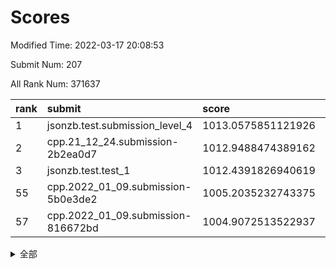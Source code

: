# Scores

Modified Time: 2022-03-17 20:08:53

Submit Num: 207

All Rank Num: 371637

| rank |               submit               |       score        |       sigma        | pk_num |
| :--- | :--------------------------------- | :----------------- | :----------------- | :----- |
| 1    | jsonzb.test.submission_level_4     | 1013.0575851121926 | 0.8008844632065715 | 7184   |
| 2    | cpp.21_12_24.submission-2b2ea0d7   | 1012.9488474389162 | 0.8124090108557663 | 7185   |
| 3    | jsonzb.test.test_1                 | 1012.4391826940619 | 0.8084966582341423 | 7181   |
| 55   | cpp.2022_01_09.submission-5b0e3de2 | 1005.2035232743375 | 0.7309373104034403 | 7185   |
| 57   | cpp.2022_01_09.submission-816672bd | 1004.9072513522937 | 0.7080412141074276 | 7180   |


<details>
<summary>全部</summary>

| rank |                 submit                 |       score        |       sigma        | pk_num |
| :--- | :------------------------------------- | :----------------- | :----------------- | :----- |
| 1    | jsonzb.test.submission_level_4         | 1013.0575851121926 | 0.8008844632065715 | 7184   |
| 2    | cpp.21_12_24.submission-2b2ea0d7       | 1012.9488474389162 | 0.8124090108557663 | 7185   |
| 3    | jsonzb.test.test_1                     | 1012.4391826940619 | 0.8084966582341423 | 7181   |
| 4    | gobigger.level_3.submission_level_3_38 | 1011.9320657693787 | 0.763336499566267  | 7177   |
| 5    | gobigger.level_3.submission_level_3_31 | 1011.4232767889647 | 0.7669478814426689 | 7187   |
| 6    | gobigger.level_3.submission_level_3_2  | 1011.3176399474985 | 0.7595411678512879 | 7184   |
| 7    | gobigger.level_3.submission_level_3_27 | 1011.270888485852  | 0.7712905746450124 | 7176   |
| 8    | gobigger.level_3.submission_level_3_47 | 1011.2687848365615 | 0.7823786126453385 | 7178   |
| 9    | gobigger.level_3.submission_level_3_0  | 1011.2659574249642 | 0.7786957982390952 | 7178   |
| 10   | gobigger.level_3.submission_level_3_28 | 1011.1600436582659 | 0.7533206559944966 | 7183   |
| 11   | gobigger.level_3.submission_level_3_33 | 1011.047514798835  | 0.759601801392268  | 7182   |
| 12   | gobigger.level_3.submission_level_3_30 | 1011.0088896538066 | 0.7697661813439566 | 7178   |
| 13   | gobigger.level_3.submission_level_3_6  | 1010.9255099079148 | 0.7715937036148152 | 7178   |
| 14   | gobigger.level_3.submission_level_3_20 | 1010.8749580629694 | 0.7527411439900322 | 7177   |
| 15   | gobigger.level_3.submission_level_3_1  | 1010.7762442556415 | 0.7711192370742662 | 7178   |
| 16   | gobigger.level_3.submission_level_3_42 | 1010.7579920022772 | 0.7769243582124555 | 7184   |
| 17   | gobigger.level_3.submission_level_3_41 | 1010.6935427233282 | 0.7604954931154215 | 7181   |
| 18   | gobigger.level_3.submission_level_3_37 | 1010.6672427865789 | 0.7740877773789552 | 7183   |
| 19   | gobigger.level_3.submission_level_3_22 | 1010.6630860170052 | 0.7583880545995947 | 7180   |
| 20   | gobigger.level_3.submission_level_3_29 | 1010.6105998554456 | 0.7420454851228336 | 7183   |
| 21   | gobigger.level_3.submission_level_3_5  | 1010.584642091581  | 0.7663886069323789 | 7184   |
| 22   | gobigger.level_3.submission_level_3_35 | 1010.5685151739117 | 0.7584279325490785 | 7176   |
| 23   | gobigger.level_3.submission_level_3_34 | 1010.538048926223  | 0.7721008409941599 | 7181   |
| 24   | gobigger.level_3.submission_level_3_3  | 1010.5190262200842 | 0.775534626042912  | 7180   |
| 25   | gobigger.level_3.submission_level_3_43 | 1010.5102845537625 | 0.7614991795287325 | 7187   |
| 26   | gobigger.level_3.submission_level_3_49 | 1010.4757393937942 | 0.7452494202643906 | 7185   |
| 27   | gobigger.level_3.submission_level_3_32 | 1010.4743593481885 | 0.756057554448759  | 7178   |
| 28   | gobigger.level_3.submission_level_3_44 | 1010.2830389057792 | 0.7604158912614473 | 7180   |
| 29   | gobigger.level_3.submission_level_3_39 | 1010.2809109955675 | 0.7427546423803576 | 7182   |
| 30   | gobigger.level_3.submission_level_3_23 | 1010.2482609877874 | 0.752045242097174  | 7183   |
| 31   | gobigger.level_3.submission_level_3_40 | 1010.1623241676967 | 0.7680087425791835 | 7184   |
| 32   | gobigger.level_3.submission_level_3_13 | 1010.1388914657214 | 0.7503468185135574 | 7181   |
| 33   | gobigger.level_3.submission_level_3_10 | 1010.1296417801026 | 0.7669828195374526 | 7183   |
| 34   | gobigger.level_3.submission_level_3_9  | 1010.1170146821894 | 0.766136485400374  | 7181   |
| 35   | gobigger.level_3.submission_level_3_16 | 1010.1170122278099 | 0.7515016744817489 | 7182   |
| 36   | gobigger.level_3.submission_level_3_17 | 1010.0236921659517 | 0.7583464719680657 | 7183   |
| 37   | gobigger.level_3.submission_level_3_25 | 1010.0106717856197 | 0.7595101665501985 | 7181   |
| 38   | gobigger.level_3.submission_level_3_45 | 1009.9212956900415 | 0.7493042364774261 | 7181   |
| 39   | gobigger.level_3.submission_level_3_36 | 1009.9155290079344 | 0.7574213566430783 | 7186   |
| 40   | gobigger.level_3.submission_level_3_26 | 1009.7723271280912 | 0.7709267414131613 | 7183   |
| 41   | gobigger.level_3.submission_level_3_11 | 1009.6228321338843 | 0.7375652263880957 | 7182   |
| 42   | gobigger.level_3.submission_level_3_24 | 1009.5811100008115 | 0.7594123537656639 | 7182   |
| 43   | gobigger.level_3.submission_level_3_7  | 1009.5290793405691 | 0.748420552250041  | 7180   |
| 44   | gobigger.level_3.submission_level_3_14 | 1009.4778874862188 | 0.765544070624676  | 7183   |
| 45   | gobigger.level_3.submission_level_3_15 | 1009.3915765676222 | 0.7443142894873739 | 7180   |
| 46   | gobigger.level_3.submission_level_3_21 | 1009.2833272606794 | 0.7560454558188738 | 7178   |
| 47   | gobigger.level_3.submission_level_3_12 | 1009.1924413259587 | 0.7460831264741845 | 7182   |
| 48   | gobigger.level_3.submission_level_3_19 | 1009.1086879457862 | 0.7465545889238272 | 7181   |
| 49   | gobigger.level_3.submission_level_3_8  | 1009.0988224480226 | 0.7583969525979352 | 7179   |
| 50   | gobigger.level_3.submission_level_3_46 | 1009.0662184082739 | 0.7577714847201894 | 7184   |
| 51   | gobigger.level_3.submission_level_3_4  | 1008.7310903581911 | 0.7797814633990592 | 7183   |
| 52   | gobigger.level_3.submission_level_3_48 | 1008.7064554174334 | 0.7411936560522611 | 7182   |
| 53   | gobigger.level_3.submission_level_3_18 | 1008.2385808300581 | 0.7471008262854777 | 7178   |
| 54   | gobigger.level_1.submission_level_1_0  | 1005.2053770926356 | 0.7343215878682717 | 7183   |
| 55   | cpp.2022_01_09.submission-5b0e3de2     | 1005.2035232743375 | 0.7309373104034403 | 7185   |
| 56   | gobigger.level_1.submission_level_1_28 | 1004.9764824771563 | 0.7174457154657427 | 7183   |
| 57   | cpp.2022_01_09.submission-816672bd     | 1004.9072513522937 | 0.7080412141074276 | 7180   |
| 58   | gobigger.level_1.submission_level_1_20 | 1004.8404716801439 | 0.7281922964391018 | 7182   |
| 59   | gobigger.level_1.submission_level_1_36 | 1004.638087428103  | 0.727024384094255  | 7189   |
| 60   | gobigger.level_1.submission_level_1_27 | 1004.4469841207423 | 0.7171144230661038 | 7182   |
| 61   | gobigger.level_1.submission_level_1_38 | 1004.3213070134063 | 0.7223317149198724 | 7176   |
| 62   | gobigger.level_1.submission_level_1_48 | 1004.2399336478819 | 0.7174787726590325 | 7181   |
| 63   | gobigger.level_1.submission_level_1_49 | 1004.238180223732  | 0.734327528225605  | 7187   |
| 64   | gobigger.level_1.submission_level_1_11 | 1004.1403659195421 | 0.7369981385644105 | 7184   |
| 65   | gobigger.level_1.submission_level_1_39 | 1004.0204077732174 | 0.7185536556870278 | 7178   |
| 66   | gobigger.level_1.submission_level_1_12 | 1003.9780968095253 | 0.719102038709687  | 7180   |
| 67   | gobigger.level_1.submission_level_1_35 | 1003.8476263233347 | 0.7209125518372755 | 7182   |
| 68   | gobigger.level_1.submission_level_1_46 | 1003.8280388216375 | 0.7195673309353873 | 7183   |
| 69   | gobigger.level_1.submission_level_1_34 | 1003.7774744064849 | 0.7275568914185018 | 7180   |
| 70   | gobigger.level_1.submission_level_1_2  | 1003.7031204797455 | 0.7280203563878871 | 7182   |
| 71   | gobigger.level_1.submission_level_1_43 | 1003.6981708989975 | 0.7179379087815143 | 7181   |
| 72   | gobigger.level_1.submission_level_1_14 | 1003.5938759658216 | 0.7200946243261779 | 7176   |
| 73   | gobigger.level_1.submission_level_1_13 | 1003.575125279487  | 0.7226104288141407 | 7179   |
| 74   | gobigger.level_1.submission_level_1_42 | 1003.5374338639791 | 0.7322639415119643 | 7183   |
| 75   | gobigger.level_1.submission_level_1_3  | 1003.5331462967663 | 0.7164029123869332 | 7181   |
| 76   | gobigger.level_1.submission_level_1_33 | 1003.44527924424   | 0.719281025886536  | 7184   |
| 77   | gobigger.level_1.submission_level_1_31 | 1003.4196773471459 | 0.7278233595168926 | 7176   |
| 78   | gobigger.level_1.submission_level_1_37 | 1003.3107635901752 | 0.7247169283451275 | 7182   |
| 79   | gobigger.level_1.submission_level_1_29 | 1003.3091279615586 | 0.7088171041177361 | 7186   |
| 80   | gobigger.level_1.submission_level_1_6  | 1003.2960473603779 | 0.7292187053835989 | 7181   |
| 81   | gobigger.level_1.submission_level_1_40 | 1003.2908602046355 | 0.7191201977735285 | 7184   |
| 82   | gobigger.level_1.submission_level_1_7  | 1003.2110872118474 | 0.7122845393050631 | 7181   |
| 83   | gobigger.level_1.submission_level_1_26 | 1003.1786954441218 | 0.7144423893234176 | 7182   |
| 84   | gobigger.level_1.submission_level_1_15 | 1003.1027774610036 | 0.714254146379844  | 7186   |
| 85   | gobigger.level_1.submission_level_1_25 | 1003.0675263137875 | 0.7210804026059144 | 7185   |
| 86   | gobigger.level_1.submission_level_1_1  | 1003.0283090671047 | 0.724741864069992  | 7182   |
| 87   | gobigger.level_1.submission_level_1_16 | 1002.9806391753687 | 0.7133951201675025 | 7184   |
| 88   | gobigger.level_1.submission_level_1_4  | 1002.9201048927689 | 0.7172249870117242 | 7181   |
| 89   | gobigger.level_1.submission_level_1_9  | 1002.9086226315593 | 0.7050903977033394 | 7176   |
| 90   | gobigger.level_1.submission_level_1_8  | 1002.8625093816732 | 0.721442689946358  | 7181   |
| 91   | gobigger.level_1.submission_level_1_21 | 1002.8457949110397 | 0.7138963734436256 | 7183   |
| 92   | gobigger.level_1.submission_level_1_19 | 1002.8054458014217 | 0.7038275021726346 | 7180   |
| 93   | gobigger.level_1.submission_level_1_17 | 1002.7779488665951 | 0.7091623374299166 | 7186   |
| 94   | gobigger.level_1.submission_level_1_44 | 1002.7190507852662 | 0.7189568990487685 | 7180   |
| 95   | gobigger.level_1.submission_level_1_23 | 1002.7113930959183 | 0.7121714122195364 | 7179   |
| 96   | gobigger.level_1.submission_level_1_47 | 1002.5873105683513 | 0.7082286357795265 | 7177   |
| 97   | gobigger.level_1.submission_level_1_5  | 1002.5731969546802 | 0.7116017973570221 | 7181   |
| 98   | gobigger.level_1.submission_level_1_32 | 1002.4660380144539 | 0.70620852761179   | 7175   |
| 99   | gobigger.level_1.submission_level_1_45 | 1002.4251743080058 | 0.7170000216031892 | 7183   |
| 100  | gobigger.level_1.submission_level_1_30 | 1002.423473369175  | 0.7250389614492663 | 7180   |
| 101  | gobigger.level_1.submission_level_1_18 | 1002.370312205261  | 0.7144442520044535 | 7182   |
| 102  | gobigger.level_1.submission_level_1_10 | 1002.292511499027  | 0.7141742915295631 | 7179   |
| 103  | gobigger.level_1.submission_level_1_24 | 1002.0422365398467 | 0.7171457413151957 | 7178   |
| 104  | gobigger.level_1.submission_level_1_41 | 1001.468693175727  | 0.7312684852670388 | 7180   |
| 105  | gobigger.level_1.submission_level_1_22 | 1001.3695413352045 | 0.7247038651748516 | 7181   |
| 106  | gobigger.random.submission_random_24   | 997.155534038896   | 0.7038301824606554 | 7183   |
| 107  | gobigger.random.submission_random_47   | 997.0613866057693  | 0.6995130126710932 | 7185   |
| 108  | gobigger.random.submission_random_17   | 996.8942929742236  | 0.7130106961924583 | 7181   |
| 109  | gobigger.random.submission_random_43   | 996.833200036784   | 0.7096210161920264 | 7178   |
| 110  | gobigger.random.submission_random_27   | 996.768987574748   | 0.6959280870110304 | 7184   |
| 111  | gobigger.random.submission_random_4    | 996.7564654978878  | 0.711251456944845  | 7183   |
| 112  | gobigger.random.submission_random_49   | 996.6828611756576  | 0.7209580876845338 | 7179   |
| 113  | gobigger.random.submission_random_44   | 996.6674431999363  | 0.7202543573330269 | 7181   |
| 114  | gobigger.random.submission_random_6    | 996.5431374569705  | 0.7144041083167287 | 7186   |
| 115  | gobigger.random.submission_random_33   | 996.5194478956748  | 0.7136457712517282 | 7185   |
| 116  | gobigger.random.submission_random_19   | 996.4089483462341  | 0.7141386012396841 | 7176   |
| 117  | gobigger.random.submission_random_23   | 996.3517710340553  | 0.6990071416220622 | 7179   |
| 118  | gobigger.random.submission_random_21   | 996.3200967951594  | 0.6998723323617299 | 7182   |
| 119  | gobigger.random.submission_random_45   | 996.2798658899785  | 0.6982146402482503 | 7184   |
| 120  | gobigger.random.submission_random_46   | 996.2392059318021  | 0.7179053551181585 | 7186   |
| 121  | gobigger.random.submission_random_0    | 996.2311529981923  | 0.7050738753179342 | 7184   |
| 122  | gobigger.random.submission_random_22   | 996.1920274916928  | 0.7086211089715223 | 7178   |
| 123  | gobigger.random.submission_random_2    | 996.1879419560988  | 0.7058531162371068 | 7174   |
| 124  | gobigger.random.submission_random_39   | 996.1551249041414  | 0.7041407337479111 | 7178   |
| 125  | gobigger.random.submission_random_28   | 996.1544346719649  | 0.7111878573377701 | 7182   |
| 126  | gobigger.random.submission_random_26   | 996.1158623887255  | 0.7037649409812186 | 7181   |
| 127  | gobigger.random.submission_random_16   | 996.0836704872769  | 0.7260565301970483 | 7182   |
| 128  | gobigger.random.submission_random_20   | 996.0552508602506  | 0.7225880318533493 | 7176   |
| 129  | gobigger.random.submission_random_48   | 996.0000563480697  | 0.7127936438701037 | 7182   |
| 130  | gobigger.random.submission_random_10   | 995.9295145197266  | 0.705535765285513  | 7182   |
| 131  | gobigger.random.submission_random_9    | 995.8940231729035  | 0.7143963268916395 | 7181   |
| 132  | gobigger.random.submission_random_3    | 995.8579796807257  | 0.7131271428085224 | 7183   |
| 133  | gobigger.random.submission_random_37   | 995.8575727888259  | 0.7048134341758955 | 7183   |
| 134  | gobigger.random.submission_random_15   | 995.8438061461969  | 0.7038002612058344 | 7184   |
| 135  | gobigger.random.submission_random_32   | 995.8163344660358  | 0.7047718403054782 | 7176   |
| 136  | gobigger.random.submission_random_38   | 995.730006270174   | 0.7122486811036169 | 7179   |
| 137  | gobigger.random.submission_random_12   | 995.7197864759505  | 0.7251323659107703 | 7184   |
| 138  | gobigger.random.submission_random_34   | 995.6989740583482  | 0.7091031912192889 | 7185   |
| 139  | gobigger.random.submission_random_7    | 995.692464607484   | 0.7154851366292807 | 7181   |
| 140  | gobigger.random.submission_random_1    | 995.6643879178541  | 0.724112622066376  | 7178   |
| 141  | gobigger.random.submission_random_41   | 995.6356344259931  | 0.722457210614224  | 7184   |
| 142  | gobigger.random.submission_random_35   | 995.6138763628803  | 0.7282212368733547 | 7182   |
| 143  | gobigger.random.submission_random_5    | 995.5391848169187  | 0.7073114315953222 | 7181   |
| 144  | gobigger.random.submission_random_42   | 995.5271743027283  | 0.7088166238205744 | 7180   |
| 145  | gobigger.random.submission_random_36   | 995.4072298162681  | 0.7194237408096431 | 7177   |
| 146  | gobigger.random.submission_random_31   | 995.3865767773826  | 0.7174865887877676 | 7183   |
| 147  | gobigger.random.submission_random_14   | 995.3751485992424  | 0.7183440552468916 | 7183   |
| 148  | gobigger.random.submission_random_30   | 995.3087003654485  | 0.7173158494572557 | 7180   |
| 149  | gobigger.random.submission_random_18   | 995.0999867820747  | 0.7090910218266296 | 7175   |
| 150  | gobigger.random.submission_random_40   | 995.0691959890958  | 0.7335451344195724 | 7180   |
| 151  | gobigger.random.submission_random_11   | 994.9321523140983  | 0.7143708108069757 | 7181   |
| 152  | gobigger.random.submission_random_29   | 994.9252107463412  | 0.6996666037682013 | 7184   |
| 153  | gobigger.random.submission_random_8    | 994.8757576199529  | 0.7215352654940553 | 7181   |
| 154  | gobigger.random.submission_random_25   | 994.453659505687   | 0.7117530564460478 | 7180   |
| 155  | gobigger.random.submission_random_13   | 994.4166738391984  | 0.7159991268319456 | 7181   |
| 156  | gobigger.level_2.submission_level_2_41 | 993.9764084040092  | 0.7259355842241341 | 7187   |
| 157  | gobigger.level_2.submission_level_2_12 | 993.8732488596778  | 0.7325492393945262 | 7181   |
| 158  | gobigger.level_2.submission_level_2_48 | 993.6688370922335  | 0.742742629839813  | 7179   |
| 159  | gobigger.level_2.submission_level_2_9  | 993.6387283623901  | 0.7347541739880535 | 7182   |
| 160  | gobigger.level_2.submission_level_2_10 | 993.4191888103693  | 0.7347661176337855 | 7184   |
| 161  | gobigger.level_2.submission_level_2_46 | 993.1910884559295  | 0.7498587753599818 | 7179   |
| 162  | gobigger.level_2.submission_level_2_14 | 993.184645296184   | 0.7326542405318937 | 7180   |
| 163  | gobigger.level_2.submission_level_2_42 | 993.0107507845495  | 0.7271848175152634 | 7183   |
| 164  | gobigger.level_2.submission_level_2_27 | 992.859667933419   | 0.743935500194397  | 7182   |
| 165  | gobigger.level_2.submission_level_2_18 | 992.8517389874618  | 0.7364616159371894 | 7179   |
| 166  | gobigger.level_2.submission_level_2_32 | 992.8048446094392  | 0.7313779637147745 | 7179   |
| 167  | gobigger.level_2.submission_level_2_20 | 992.7950506381668  | 0.7471195928226767 | 7177   |
| 168  | gobigger.level_2.submission_level_2_22 | 992.7416211405241  | 0.7474702375388476 | 7176   |
| 169  | gobigger.level_2.submission_level_2_43 | 992.5959768160045  | 0.7531978778021635 | 7181   |
| 170  | gobigger.level_2.submission_level_2_5  | 992.5750793969446  | 0.7484806120998917 | 7180   |
| 171  | gobigger.level_2.submission_level_2_44 | 992.533847139671   | 0.7521576483813087 | 7182   |
| 172  | gobigger.level_2.submission_level_2_31 | 992.4850262352794  | 0.7312836023047772 | 7182   |
| 173  | gobigger.level_2.submission_level_2_0  | 992.4816328926534  | 0.7565782395975478 | 7188   |
| 174  | gobigger.level_2.submission_level_2_29 | 992.4439999844648  | 0.7374999455805304 | 7184   |
| 175  | gobigger.level_2.submission_level_2_4  | 992.3964302193108  | 0.7291751181113866 | 7180   |
| 176  | gobigger.level_2.submission_level_2_11 | 992.1889355678662  | 0.7565511954747988 | 7181   |
| 177  | gobigger.level_2.submission_level_2_15 | 992.0888415866841  | 0.7389970378941639 | 7183   |
| 178  | gobigger.level_2.submission_level_2_39 | 992.0146478174265  | 0.7515331902070745 | 7183   |
| 179  | gobigger.level_2.submission_level_2_45 | 991.9728384317158  | 0.7411742220622293 | 7181   |
| 180  | gobigger.level_2.submission_level_2_35 | 991.8621934784325  | 0.7516622113975717 | 7180   |
| 181  | gobigger.level_2.submission_level_2_30 | 991.8110277956439  | 0.7436076351809044 | 7185   |
| 182  | gobigger.level_2.submission_level_2_40 | 991.7070988952696  | 0.7614124908417437 | 7187   |
| 183  | gobigger.level_2.submission_level_2_17 | 991.7047091028077  | 0.7477906855554088 | 7179   |
| 184  | gobigger.level_2.submission_level_2_6  | 991.6007738794932  | 0.7440702571812701 | 7185   |
| 185  | gobigger.level_2.submission_level_2_49 | 991.5802935320188  | 0.7438657657975889 | 7180   |
| 186  | gobigger.level_2.submission_level_2_37 | 991.5761462637922  | 0.7522167317326082 | 7180   |
| 187  | gobigger.level_2.submission_level_2_16 | 991.5252580894781  | 0.7643518930343767 | 7183   |
| 188  | gobigger.level_2.submission_level_2_38 | 991.5002081797177  | 0.7621449936201717 | 7180   |
| 189  | gobigger.level_2.submission_level_2_3  | 991.4734543910097  | 0.7376954686301029 | 7185   |
| 190  | gobigger.level_2.submission_level_2_24 | 991.4560683322691  | 0.7629480341841902 | 7184   |
| 191  | gobigger.level_2.submission_level_2_19 | 991.4084339811741  | 0.7629908895409762 | 7182   |
| 192  | gobigger.level_2.submission_level_2_23 | 991.3570573340016  | 0.735702290011803  | 7182   |
| 193  | gobigger.level_2.submission_level_2_28 | 991.3499945818915  | 0.7312054266953014 | 7181   |
| 194  | gobigger.level_2.submission_level_2_36 | 991.3105165329936  | 0.7540302572860663 | 7183   |
| 195  | gobigger.level_2.submission_level_2_2  | 991.1449219195391  | 0.7429761570778904 | 7185   |
| 196  | gobigger.level_2.submission_level_2_13 | 991.1405318483818  | 0.7512851274313161 | 7183   |
| 197  | gobigger.level_2.submission_level_2_8  | 990.8407133462358  | 0.7465687848539878 | 7179   |
| 198  | gobigger.level_2.submission_level_2_47 | 990.7604520726053  | 0.7535609925166505 | 7183   |
| 199  | gobigger.level_2.submission_level_2_21 | 990.5786963616904  | 0.756434731292363  | 7180   |
| 200  | gobigger.level_2.submission_level_2_1  | 990.4954797019493  | 0.7498481622913742 | 7178   |
| 201  | gobigger.level_2.submission_level_2_33 | 990.4557938590698  | 0.7545589151484314 | 7184   |
| 202  | gobigger.level_2.submission_level_2_7  | 990.4470235801612  | 0.7815545669125021 | 7180   |
| 203  | gobigger.level_2.submission_level_2_34 | 990.3832795380107  | 0.7694942903339513 | 7181   |
| 204  | gobigger.level_2.submission_level_2_26 | 989.6019002877787  | 0.7747995364911883 | 7182   |
| 205  | gobigger.level_2.submission_level_2_25 | 989.4950699453491  | 0.7651407903900768 | 7179   |
| 206  | gobigger.none.submission_none_0        | 977.2262657450249  | 1.2804585233723311 | 7183   |
| 207  | gobigger.none.submission_none_1        | 975.4958902765185  | 1.4593497816922805 | 7184   |

</details>